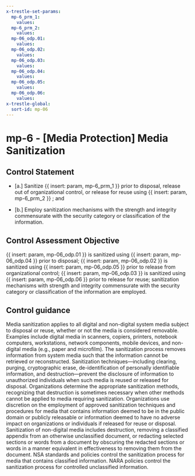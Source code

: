```yaml
---
x-trestle-set-params:
  mp-6_prm_1:
    values:
  mp-6_prm_2:
    values:
  mp-06_odp.01:
    values:
  mp-06_odp.02:
    values:
  mp-06_odp.03:
    values:
  mp-06_odp.04:
    values:
  mp-06_odp.05:
    values:
  mp-06_odp.06:
    values:
x-trestle-global:
  sort-id: mp-06
---
```


# mp-6 - \[Media Protection\] Media Sanitization

## Control Statement

- \[a.\] Sanitize {{ insert: param, mp-6_prm_1 }} prior to disposal, release out of organizational control, or release for reuse using {{ insert: param, mp-6_prm_2 }} ; and

- \[b.\] Employ sanitization mechanisms with the strength and integrity commensurate with the security category or classification of the information.

## Control Assessment Objective

{{ insert: param, mp-06_odp.01 }} is sanitized using {{ insert: param, mp-06_odp.04 }} prior to disposal;
{{ insert: param, mp-06_odp.02 }} is sanitized using {{ insert: param, mp-06_odp.05 }} prior to release from organizational control;
{{ insert: param, mp-06_odp.03 }} is sanitized using {{ insert: param, mp-06_odp.06 }} prior to release for reuse;
sanitization mechanisms with strength and integrity commensurate with the security category or classification of the information are employed.

## Control guidance

Media sanitization applies to all digital and non-digital system media subject to disposal or reuse, whether or not the media is considered removable. Examples include digital media in scanners, copiers, printers, notebook computers, workstations, network components, mobile devices, and non-digital media (e.g., paper and microfilm). The sanitization process removes information from system media such that the information cannot be retrieved or reconstructed. Sanitization techniques—including clearing, purging, cryptographic erase, de-identification of personally identifiable information, and destruction—prevent the disclosure of information to unauthorized individuals when such media is reused or released for disposal. Organizations determine the appropriate sanitization methods, recognizing that destruction is sometimes necessary when other methods cannot be applied to media requiring sanitization. Organizations use discretion on the employment of approved sanitization techniques and procedures for media that contains information deemed to be in the public domain or publicly releasable or information deemed to have no adverse impact on organizations or individuals if released for reuse or disposal. Sanitization of non-digital media includes destruction, removing a classified appendix from an otherwise unclassified document, or redacting selected sections or words from a document by obscuring the redacted sections or words in a manner equivalent in effectiveness to removing them from the document. NSA standards and policies control the sanitization process for media that contains classified information. NARA policies control the sanitization process for controlled unclassified information.
